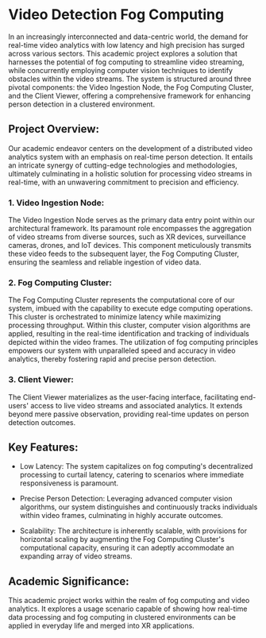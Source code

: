 # Video Detection Fog Computing
In an increasingly interconnected and data-centric world, the demand for real-time video analytics with low latency and high precision has surged across various sectors. This academic project explores a solution that harnesses the potential of fog computing to streamline video streaming, while concurrently employing computer vision techniques to identify obstacles within the video streams. The system is structured around three pivotal components: the Video Ingestion Node, the Fog Computing Cluster, and the Client Viewer, offering a comprehensive framework for enhancing person detection in a clustered environment.

## Project Overview:

Our academic endeavor centers on the development of a distributed video analytics system with an emphasis on real-time person detection. It entails an intricate synergy of cutting-edge technologies and methodologies, ultimately culminating in a holistic solution for processing video streams in real-time, with an unwavering commitment to precision and efficiency.

### 1. Video Ingestion Node:

The Video Ingestion Node serves as the primary data entry point within our architectural framework. Its paramount role encompasses the aggregation of video streams from diverse sources, such as XR devices, surveillance cameras, drones, and IoT devices. This component meticulously transmits these video feeds to the subsequent layer, the Fog Computing Cluster, ensuring the seamless and reliable ingestion of video data.

### 2. Fog Computing Cluster:

The Fog Computing Cluster represents the computational core of our system, imbued with the capability to execute edge computing operations. This cluster is orchestrated to minimize latency while maximizing processing throughput. Within this cluster, computer vision algorithms are applied, resulting in the real-time identification and tracking of individuals depicted within the video frames. The utilization of fog computing principles empowers our system with unparalleled speed and accuracy in video analytics, thereby fostering rapid and precise person detection.

### 3. Client Viewer:

The Client Viewer materializes as the user-facing interface, facilitating end-users' access to live video streams and associated analytics. It extends beyond mere passive observation, providing real-time updates on person detection outcomes.

## Key Features:

- Low Latency: The system capitalizes on fog computing's decentralized processing to curtail latency, catering to scenarios where immediate responsiveness is paramount.

- Precise Person Detection: Leveraging advanced computer vision algorithms, our system distinguishes and continuously tracks individuals within video frames, culminating in highly accurate outcomes.

- Scalability: The architecture is inherently scalable, with provisions for horizontal scaling by augmenting the Fog Computing Cluster's computational capacity, ensuring it can adeptly accommodate an expanding array of video streams.

## Academic Significance:

This academic project works within the realm of fog computing and video analytics. It explores a usage scenario capable of showing how real-time data processing and fog computing in clustered environments can be applied in everyday life and merged into XR applications. 
